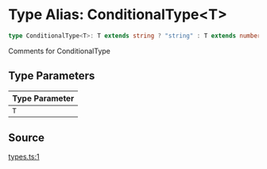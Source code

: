 # Type Alias: ConditionalType\<T\>

```ts
type ConditionalType<T>: T extends string ? "string" : T extends number ? "number" : T extends boolean ? "boolean" : T extends undefined ? "undefined" : "object";
```

Comments for ConditionalType

## Type Parameters

| Type Parameter |
| :------ |
| `T` |

## Source

[types.ts:1](http://source-url)
